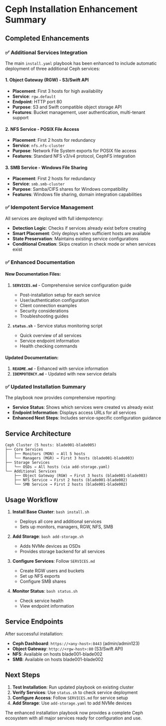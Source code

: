 # Ceph Installation Enhancement Summary

## Completed Enhancements

### ✅ **Additional Services Integration**

The main `install.yaml` playbook has been enhanced to include automatic deployment of three additional Ceph services:

#### 1. **Object Gateway (RGW)** - S3/Swift API
- **Placement**: First 3 hosts for high availability
- **Service**: `rgw.default`
- **Endpoint**: HTTP port 80
- **Purpose**: S3 and Swift compatible object storage API
- **Features**: Bucket management, user authentication, multi-tenant support

#### 2. **NFS Service** - POSIX File Access  
- **Placement**: First 2 hosts for redundancy
- **Service**: `nfs.nfs-cluster`
- **Purpose**: Network File System exports for POSIX file access
- **Features**: Standard NFS v3/v4 protocol, CephFS integration

#### 3. **SMB Service** - Windows File Sharing
- **Placement**: First 2 hosts for redundancy  
- **Service**: `smb.smb-cluster`
- **Purpose**: Samba/CIFS shares for Windows compatibility
- **Features**: Windows file sharing, domain integration capabilities

### ✅ **Idempotent Service Management**

All services are deployed with full idempotency:
- **Detection Logic**: Checks if services already exist before creating
- **Smart Placement**: Only deploys when sufficient hosts are available
- **State Preservation**: Maintains existing service configurations
- **Conditional Creation**: Skips creation in check mode or when services exist

### ✅ **Enhanced Documentation**

#### New Documentation Files:
1. **`SERVICES.md`** - Comprehensive service configuration guide
   - Post-installation setup for each service
   - User/authentication configuration
   - Client connection examples
   - Security considerations
   - Troubleshooting guides

2. **`status.sh`** - Service status monitoring script
   - Quick overview of all services
   - Service endpoint information
   - Health checking commands

#### Updated Documentation:
1. **`README.md`** - Enhanced with service information
2. **`IDEMPOTENCY.md`** - Updated with new service details

### ✅ **Updated Installation Summary**

The playbook now provides comprehensive reporting:
- **Service Status**: Shows which services were created vs already exist
- **Endpoint Information**: Displays access URLs for all services
- **Enhanced Next Steps**: Includes service-specific configuration guidance

## Service Architecture

```
Ceph Cluster (5 hosts: blade001-blade005)
├── Core Services
│   ├── Monitors (MON) → All 5 hosts
│   └── Managers (MGR) → First 3 hosts (blade001-blade003)
├── Storage Services  
│   └── OSDs → All hosts (via add-storage.yaml)
└── Additional Services
    ├── Object Gateway (RGW) → First 3 hosts (blade001-blade003)
    ├── NFS Service → First 2 hosts (blade001-blade002)  
    └── SMB Service → First 2 hosts (blade001-blade002)
```

## Usage Workflow

1. **Install Base Cluster**: `bash install.sh`
   - Deploys all core and additional services
   - Sets up monitors, managers, RGW, NFS, SMB

2. **Add Storage**: `bash add-storage.sh` 
   - Adds NVMe devices as OSDs
   - Provides storage backend for all services

3. **Configure Services**: Follow `SERVICES.md`
   - Create RGW users and buckets
   - Set up NFS exports
   - Configure SMB shares

4. **Monitor Status**: `bash status.sh`
   - Check service health
   - View endpoint information

## Service Endpoints

After successful installation:
- **Ceph Dashboard**: `https://<any-host>:8443` (admin/admin123)
- **Object Gateway**: `http://<rgw-host>:80` (S3/Swift API)
- **NFS**: Available on hosts blade001-blade002
- **SMB**: Available on hosts blade001-blade002

## Next Steps

1. **Test Installation**: Run updated playbook on existing cluster
2. **Verify Services**: Use `status.sh` to check service deployment  
3. **Configure Access**: Follow `SERVICES.md` for service setup
4. **Add Storage**: Use `add-storage.yaml` to add NVMe devices

The enhanced installation playbook now provides a complete Ceph ecosystem with all major services ready for configuration and use.
